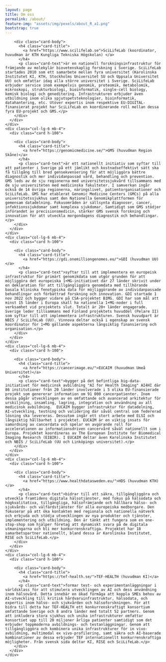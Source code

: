 ```yaml
---
layout: page
title: Om oss
permalink: /about/
feature-img: "assets/img/pexels/about_R_a1.png"
bootstrap: true
---
```


<!-- Page Content -->
<div class="container-fluid">

  <div class="row">
    <div class="col-lg-6 mb-4">
      <div class="card h-100">

        <div class="card-body">
          <h4 class="card-title">
            <a href="https://www.scilifelab.se">SciLifeLab (koordinator, huvudman är KTH Kungliga Tekniska Högskolan) </a>
          </h4>
          <p class="card-text">är en nationell forskningsinfrastruktur för främjande av molekylär biovetenskaplig forskning i Sverige. SciLifeLab startades 2010 som ett samarbete mellan fyra universitet (Karolinska Institutet KI, KTH, Stockholms Universitet SU och Uppsala Universitet UU) och omfattar idag alla större universitet i Sverige. SciLifeLab erbjuder service inom exempelvis genomik, proteomik, metabolomik, mikroskopi, strukturbiologi, bioinformatik, single-cell biology, kemisk biologi och geneditering. Infrastrukturen erbjuder även utbildning inom olika spjutspetsteknologier, bioinformatik, datahantering, etc. Utöver expertis inom respektive EU-DIGITAL-finansierat projekt har SciLifeLab en koordinerande roll mellan dessa fyra EU-projekt och GMS.</p>
        </div>
      </div>
    </div>
    <div class="col-lg-6 mb-4">
      <div class="card h-100">

        <div class="card-body">
          <h4 class="card-title">
            <a href="https://genomicmedicine.se/">GMS (huvudman Region Skåne)</a>
          </h4>
          <p class="card-text">är ett nationellt initiativ som syftar till att patienter i Sverige på ett jämlikt och kostnadseffektivt sätt ska få tillgång till bred gensekvensering för att möjliggöra bättre diagnostik och mer individanpassad vård, behandling och prevention. GMS leds av de sju regionerna med universitetssjukvård tillsammans med de sju universiteten med medicinska fakulteter. I samverkan ingår också de 14 övriga regionerna, näringslivet, patientorganisationer och SciLifeLab. GMS har etablerat Genomic Medicine Centers (GMCs) på alla universitetssjukhus samt den Nationella Genomikplattformen för gemensam datadelning. Fokusområden är sällsynta diagnoser, cancer, infektionssjukdomar samt komplexa sjukdomar. Samtidigt som GMS stödjer införandet av precisionsmedicin, stärker GMS svensk forskning och innovation för att utveckla morgondagens diagnostik och behandlingar.</p>
        </div>
      </div>
    </div>
    <div class="col-lg-6 mb-4">
      <div class="card h-100">

        <div class="card-body">
          <h4 class="card-title">
            <a href="https://gdi.onemilliongenomes.eu/">GDI (huvudman UU)</a>
          </h4>
          <p class="card-text">syftar till att implementera en europeisk infrastruktur för primärt genomikdata som utgör grunden för att möjliggöra det europeiska 1+MG-initiativet där 27 länder skrivit under en deklaration för att tillgängliggöra genomdata med tillhörande basala kliniska fenotypiska data för möjliggörande av individanpassade behandlingar och förbättrad forskning och innovation. GDI startade 1 nov 2022 och bygger vidare på CSA-projektet B1MG. GDI har som mål att minst 15 länder i Europa skall ha nationella 1+MG-noder i full verksamhet vid projektets slut. Totalt är 20+ länder engagerade. Sverige leder tillsammans med Finland projektets huvuddel (Pelare II) som syftar till att implementera infrastrukturen. Svensk huvudpart är NBIS / SciLifeLab (UU). Vinnova deltar också i egenskap av svensk koordinator för 1+MG gällande aspekterna långsiktig finansiering och organisation.</p>
        </div>
      </div>
    </div>
    <div class="col-lg-6 mb-4">
      <div class="card h-100">
      
        <div class="card-body">
          <h4 class="card-title">
            <a href="https://cancerimage.eu/">EUCAIM (huvudman Umeå Universitet)</a>
          </h4>
          <p class="card-text">bygger på det befintliga big-data-initiativet för medicinsk avbildning "AI for Health Imaging" AI4HI där 86 institutioner från 20 länder involverade i 5 olika EU-finansierade projekt som genererar information om 91 000 cancerpatienter. Inom dessa pågår utvecklingen av en omfattande och avancerad arkitektur för urskiljning, insamling, lagring, integration och användning av all medicinsk avbildning.  EUCAIM bygger infrastruktur för datadelning, AI-utveckling, testning och validering där såväl central som federerad lösning ska levereras. Dessutom ingår ett stort arbete med ELSI och långsiktig hållbarhet i projektet. EUCAIM är en viktig insats för samordning av cancerdata och spelar en avgörande roll för accelerationen av informationsdriven cancervård såväl nationellt som i Europa. Projektet koordineras av The European Institute for Biomedical Imaging Research (EIBIR). I EUCAIM deltar även Karolinska Institutet och NBIS / SciLifeLab (UU och Linköpings universitet).</p>
        </div>
      </div>
    </div>
    <div class="col-lg-6 mb-4">
      <div class="card h-100">

        <div class="card-body">
          <h4 class="card-title">
            <a href="https://www.healthdatasweden.eu/">HDS (huvudman KTH)</a>
          </h4>
          <p class="card-text">bidrar till att säkra, tillgängliggöra och utveckla framtidens digitala hälsotjänster, med fokus på hälsodata och högkvalitativa, tillgängliga, hälsofrämjande och hållbara hälso- och sjukvårds- och välfärdstjänster för alla europeiska medborgare. Den fokuserar på att öka kontakten med regionala och nationella nätverk och erbjuda och stödja utvecklingen av nya produkter och tjänster, implementering och utbildning. Den är tänkt att fungera som en one-stop-shop som hjälper företag att dynamiskt svara på de digitala utmaningarna och bli mer konkurrenskraftiga. Projektet har 18 samarbetspartner nationellt, bland dessa är Karolinska Institutet, RISE och SciLifeLab.</p>
        </div>
      </div>
    </div>
    <div class="col-lg-6 mb-4">
      <div class="card h-100">

        <div class="card-body">
          <h4 class="card-title">
            <a href="https://tef-health.se/">TEF-HEALTH (huvudman KI)</a>
          </h4>
          <p class="card-text">formar test- och experimentanläggningar i världsklass för att stimulera utvecklingen av AI och dess användning inom hälsovård. Detta innebär en ökad förmåga att koppla SMEs behov av AI-utveckling till kritisk hårdvaruinfrastruktur, hälsodata, och expertis inom hälso- och sjukvården och hälsoforskningen. För att bidra till detta har TEF-HEALTH ett konkurrenskraftigt konsortium omfattande Sverige och 8 andra länder med totalt 52 partners. Genom att inkludera stora sjukhus och unika infrastrukturer omfattar konsortiet upp till 20 miljoner årliga patienter samtidigt som det erbjuder toppmoderna avbildnings- och testanläggningar. Genom att tillgängliggöra och kombinera unika infrastrukturer för in vivo-avbildning, multimodal ex vivo-profilering, samt säkra och AI-baserade kombinationer av dessa erbjuder TEF internationellt konkurrenskraftiga möjligheter. Från svensk sida deltar KI, RISE och SciLifeLab.</p>
        </div>
      </div>
    </div>
  </div>
  <!-- /.row -->

</div>
<!-- /.container -->
